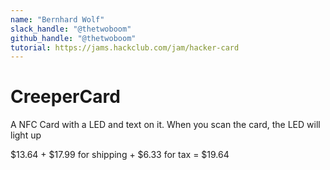 ```yaml
---
name: "Bernhard Wolf"
slack_handle: "@thetwoboom"
github_handle: "@thetwoboom"
tutorial: https://jams.hackclub.com/jam/hacker-card
---
```


# CreeperCard

<!-- Describe your board in 2-3 sentences. What are you making? What will it do? -->

A NFC Card with a LED and text on it. When you scan the card, the LED will light up

<!-- How much is it going to cost? -->

$13.64 + $17.99 for shipping + $6.33 for tax
= $19.64

<!-- Tell us a little bit about your design process. What were some challenges? What helped? ***Totally optional*** -->
